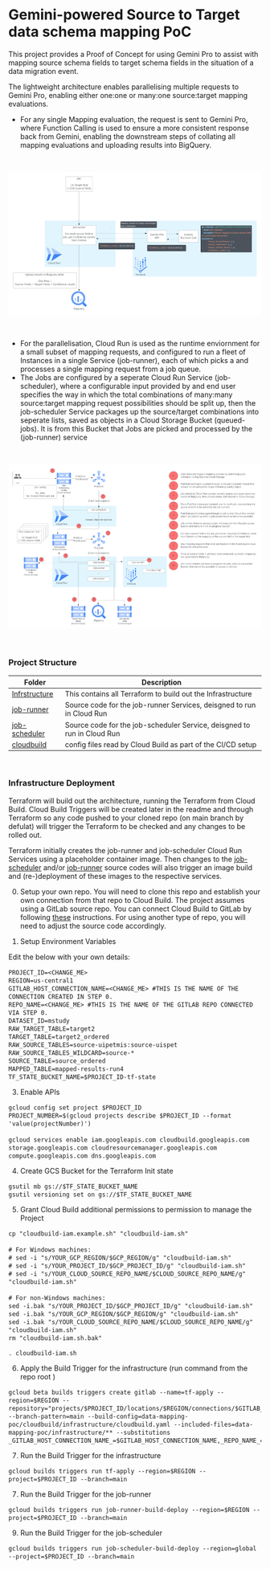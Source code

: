 # Gemini-powered Source to Target data schema mapping PoC

This project provides a Proof of Concept for using Gemini Pro to assist with mapping source schema fields to target schema fields in the situation of a data migration event. 

The lightweight architecture enables parallelising multiple requests to Gemini Pro, enabling either one:one or many:one source:target mapping evaluations.

*   For any single Mapping evaluation, the request is sent to Gemini Pro, where Function Calling is used to ensure a more consistent response back from Gemini, enabling the downstream steps of collating all mapping evaluations and uploading results into BigQuery.

<br>

![Architecture](/images/job-runner-process.png)

<br>

*   For the parallelisation, Cloud Run is used as the runtime enviornment for a small subset of mapping requests, and configured to run a fleet of Instances in a single Service (job-runner), each of which picks a and processes a single mapping request from a job queue.
*   The Jobs are configured by a seperate Cloud Run Service (job-scheduler), where a configurable input provided by and end user specifies the way in which the total combinations of many:many source:target mapping request possibilities should be split up, then the job-scheduler Service packages up the source/target combinations into seperate lists, saved as objects in a Cloud Storage Bucket (queued-jobs). It is from this Bucket that Jobs are picked and processed by the (job-runner) service

<br>

![Architecture](./images/job-scheduler-architecture.png)

<br>

### Project Structure 

| Folder                      | Description |
|-----------------------------|-------------|
| [Infrstructure](./infrastructure) | This contains all Terraform to build out the Infrastructure |
| [job-runner](./job-runner) | Source code for the job-runner Services, deisgned to run in Cloud Run |
| [job-scheduler](./job-scheduler) | Source code for the job-scheduler Service, deisgned to run in Cloud Run |
| [cloudbuild](./cloudbuild) | config files read by Cloud Build as part of the CI/CD setup |

<br>

### Infrastructure Deployment

Terraform will build out the architecture, running the Terraform from Cloud Build. Cloud Build Triggers will be created later in the readme and through Terraform so any code pushed to your cloned repo (on main branch by defulat) will trigger the Terraform to be checked and any changes to be rolled out.

Terraform initially creates the job-runner and job-scheduler Cloud Run Services using a placeholder container image. Then changes to the [job-scheduler](./job-scheduler) and/or [job-runner](./job-runner) source codes will also trigger an image build and (re-)deployment of these images to the respective services.

0. Setup your own repo. You will need to clone this repo and establish your own connection from that repo to Cloud Build. The project assumes using a GitLab source repo. You can connect Cloud Build to GitLab by following [these](https://cloud.google.com/build/docs/automating-builds/gitlab/connect-repo-gitlab) instructions. For using another type of repo, you will need to adjust the source code accordingly.

1. Setup Environment Variables

Edit the below with your own details:

```
PROJECT_ID=<CHANGE_ME>
REGION=us-central1
GITLAB_HOST_CONNECTION_NAME=<CHANGE_ME> #THIS IS THE NAME OF THE CONNECTION CREATED IN STEP 0.
REPO_NAME=<CHANGE_ME> #THIS IS THE NAME OF THE GITLAB REPO CONNECTED VIA STEP 0.
DATASET_ID=mstudy
RAW_TARGET_TABLE=target2
TARGET_TABLE=target2_ordered
RAW_SOURCE_TABLES=source-uipetmis:source-uispet
RAW_SOURCE_TABLES_WILDCARD=source-*
SOURCE_TABLE=source_ordered
MAPPED_TABLE=mapped-results-run4
TF_STATE_BUCKET_NAME=$PROJECT_ID-tf-state

```

3. Enable APIs

```
gcloud config set project $PROJECT_ID
PROJECT_NUMBER=$(gcloud projects describe $PROJECT_ID --format 'value(projectNumber)')

gcloud services enable iam.googleapis.com cloudbuild.googleapis.com storage.googleapis.com cloudresourcemanager.googleapis.com compute.googleapis.com dns.googleapis.com
```

4. Create GCS Bucket for the Terraform Init state

```
gsutil mb gs://$TF_STATE_BUCKET_NAME
gsutil versioning set on gs://$TF_STATE_BUCKET_NAME
```

5. Grant Cloud Build additional permissions to permission to manage the Project

```
cp "cloudbuild-iam.example.sh" "cloudbuild-iam.sh"

# For Windows machines:
# sed -i "s/YOUR_GCP_REGION/$GCP_REGION/g" "cloudbuild-iam.sh"
# sed -i "s/YOUR_PROJECT_ID/$GCP_PROJECT_ID/g" "cloudbuild-iam.sh"
# sed -i "s/YOUR_CLOUD_SOURCE_REPO_NAME/$CLOUD_SOURCE_REPO_NAME/g" "cloudbuild-iam.sh"

# For non-Windows machines:
sed -i.bak "s/YOUR_PROJECT_ID/$GCP_PROJECT_ID/g" "cloudbuild-iam.sh"
sed -i.bak "s/YOUR_GCP_REGION/$GCP_REGION/g" "cloudbuild-iam.sh"
sed -i.bak "s/YOUR_CLOUD_SOURCE_REPO_NAME/$CLOUD_SOURCE_REPO_NAME/g" "cloudbuild-iam.sh"
rm "cloudbuild-iam.sh.bak"
```

```
. cloudbuild-iam.sh
```

6.  Apply the Build Trigger for the infrastructure (run command from the repo root )

```
gcloud beta builds triggers create gitlab --name=tf-apply --region=$REGION --repository="projects/$PROJECT_ID/locations/$REGION/connections/$GITLAB_HOST_CONNECTION_NAME/repositories/$REPO_NAME" --branch-pattern=main --build-config=data-mapping-poc/cloudbuild/infrastructure/cloudbuild.yaml --included-files=data-mapping-poc/infrastructure/** --substitutions _GITLAB_HOST_CONNECTION_NAME_=$GITLAB_HOST_CONNECTION_NAME,_REPO_NAME_=$REPO_NAME,_PROJECT_ID_=$PROJECT_ID,_REGION_=$REGION,_TF_STATE_BUCKET_NAME_=$TF_STATE_BUCKET_NAME,_DATASET_ID_=$DATASET_ID,_RAW_TARGET_TABLE_=$RAW_TARGET_TABLE,_TARGET_TABLE_=$TARGET_TABLE,_RAW_SOURCE_TABLES_=$RAW_SOURCE_TABLES,_RAW_SOURCE_TABLES_WILDCARD_=$RAW_SOURCE_TABLES_WILDCARD,_SOURCE_TABLE_=$SOURCE_TABLE,_MAPPED_TABLE_=$MAPPED_TABLE
```

7. Run the Build Trigger for the infrastructure

```
gcloud builds triggers run tf-apply --region=$REGION --project=$PROJECT_ID --branch=main
```

7. Run the Build Trigger for the job-runner

```
gcloud builds triggers run job-runner-build-deploy --region=$REGION --project=$PROJECT_ID --branch=main
```

9. Run the Build Trigger for the job-scheduler

```
gcloud builds triggers run job-scheduler-build-deploy --region=global --project=$PROJECT_ID --branch=main
```